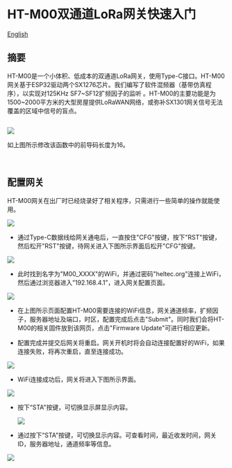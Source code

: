 # HT-M00双通道LoRa网关快速入门
[English](https://heltec-automation-docs.readthedocs.io/en/latest/gateway/ht-m00/qucik_start.html)

## 摘要

HT-M00是一个小体积、低成本的双通道LoRa网关，使用Type-C接口。HT-M00网关基于ESP32驱动两个SX1276芯片。我们编写了软件混频器（基带仿真程序），以实现对125KHz SF7~SF12扩频因子的监听 。HT-M00的主要功能是为1500~2000平方米的大型房屋提供LoRaWAN网络，或弥补SX1301网关信号无法覆盖的区域中信号的盲点。

```Tip:: 当使用HT-M00网关时，使用本公司CubeCell系列以外的节点，需要将节点的前导码长度更改为16（默认是8）。如果前导码长度为8，则需将最小SF与最大SF设为相等，否则将只能收到最小SF。例如节点前导码长度为8，网关设置最小SF为7，最大SF为12，那么将只能收到SF7。

```

![](img/quick_start/08.png)

如上图所示修改该函数中的前导码长度为16。

&nbsp;

## 配置网关

HT-M00网关在出厂时已经烧录好了相关程序，只需进行一些简单的操作就能使用。

![](img/quick_start/01.png)

- 通过Type-C数据线给网关通电后，一直按住"CFG"按键，按下"RST"按键，然后松开"RST"按键，待网关进入下图所示界面后松开"CFG"按键。

![](img/quick_start/02.png)

- 此时找到名字为"M00_XXXX"的WiFi，并通过密码"heltec.org"连接上WiFi，然后通过浏览器进入”192.168.4.1”，进入网关配置页面。

![](img/quick_start/03.png)

- 在上图所示页面配置HT-M00需要连接的WiFi信息，网关通道频率，扩频因子，服务器地址及端口，时区，配置完成后点击"Submit"。同时我们会将HT-M00的相关固件放到该网页，点击"Firmware Update"可进行相应更新。

- 配置完成并提交后网关将重启。网关开机时将会自动连接配置好的WiFi，如果连接失败，将再次重启，直至连接成功。

![](img/quick_start/04.png)

- WiFi连接成功后，网关将进入下图所示界面。

![](img/quick_start/05.png)

- 按下“STA"按键，可切换显示屏显示内容。

  ![](img/quick_start/06.png)

- 通过按下“STA"按键，可切换显示内容。可查看时间，最近收发时间，网关ID，服务器地址，通道频率等信息。

![](img/quick_start/07.png)
